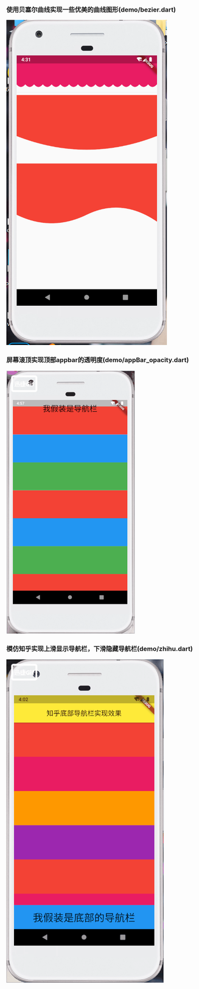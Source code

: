

### 使用贝塞尔曲线实现一些优美的曲线图形(demo/bezier.dart)
![实现效果](./images/curtain.PNG)

### 屏幕滚顶实现顶部appbar的透明度(demo/appBar_opacity.dart)
![实现效果](./images/baropacity.gif)



### 模仿知乎实现上滑显示导航栏，下滑隐藏导航栏(demo/zhihu.dart)
![实现效果](./images/zhihu.gif)


